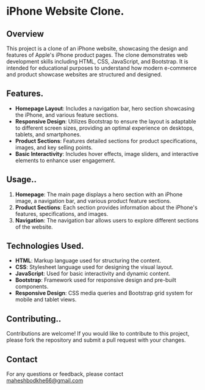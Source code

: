 # iPhone Website Clone.
## Overview

This project is a clone of an iPhone website, showcasing the design and features of Apple's iPhone product pages. The clone demonstrates web development skills including HTML, CSS, JavaScript, and Bootstrap. It is intended for educational purposes to understand how modern e-commerce and product showcase websites are structured and designed.

## Features.

- **Homepage Layout**: Includes a navigation bar, hero section showcasing the iPhone, and various feature sections.
- **Responsive Design**: Utilizes Bootstrap to ensure the layout is adaptable to different screen sizes, providing an optimal experience on desktops, tablets, and smartphones.
- **Product Sections**: Features detailed sections for product specifications, images, and key selling points.
- **Basic Interactivity**: Includes hover effects, image sliders, and interactive elements to enhance user engagement.


## Usage..

1. **Homepage**: The main page displays a hero section with an iPhone image, a navigation bar, and various product feature sections.
2. **Product Sections**: Each section provides information about the iPhone's features, specifications, and images.
3. **Navigation**: The navigation bar allows users to explore different sections of the website.

## Technologies Used.

- **HTML**: Markup language used for structuring the content.
- **CSS**: Stylesheet language used for designing the visual layout.
- **JavaScript**: Used for basic interactivity and dynamic content.
- **Bootstrap**: Framework used for responsive design and pre-built components.
- **Responsive Design**: CSS media queries and Bootstrap grid system for mobile and tablet views.

## Contributing..

Contributions are welcome! If you would like to contribute to this project, please fork the repository and submit a pull request with your changes.


## Contact

For any questions or feedback, please contact maheshbodkhe66@gmail.com
